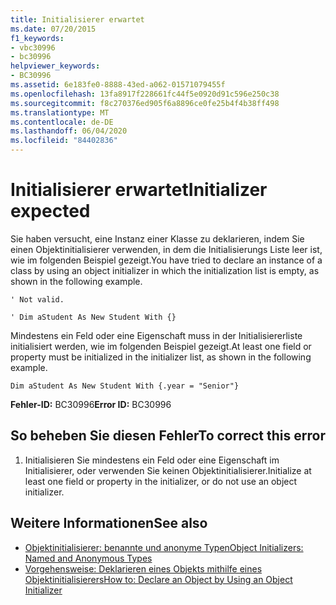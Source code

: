 ```yaml
---
title: Initialisierer erwartet
ms.date: 07/20/2015
f1_keywords:
- vbc30996
- bc30996
helpviewer_keywords:
- BC30996
ms.assetid: 6e183fe0-8888-43ed-a062-01571079455f
ms.openlocfilehash: 13fa8917f228661fc44f5e0920d91c596e250c38
ms.sourcegitcommit: f8c270376ed905f6a8896ce0fe25b4f4b38ff498
ms.translationtype: MT
ms.contentlocale: de-DE
ms.lasthandoff: 06/04/2020
ms.locfileid: "84402836"
---
```

# <a name="initializer-expected"></a><span data-ttu-id="bdb6d-102">Initialisierer erwartet</span><span class="sxs-lookup"><span data-stu-id="bdb6d-102">Initializer expected</span></span>
<span data-ttu-id="bdb6d-103">Sie haben versucht, eine Instanz einer Klasse zu deklarieren, indem Sie einen Objektinitialisierer verwenden, in dem die Initialisierungs Liste leer ist, wie im folgenden Beispiel gezeigt.</span><span class="sxs-lookup"><span data-stu-id="bdb6d-103">You have tried to declare an instance of a class by using an object initializer in which the initialization list is empty, as shown in the following example.</span></span>  
  
 `' Not valid.`  
  
 `' Dim aStudent As New Student With {}`  
  
 <span data-ttu-id="bdb6d-104">Mindestens ein Feld oder eine Eigenschaft muss in der Initialisiererliste initialisiert werden, wie im folgenden Beispiel gezeigt.</span><span class="sxs-lookup"><span data-stu-id="bdb6d-104">At least one field or property must be initialized in the initializer list, as shown in the following example.</span></span>  
  
 `Dim aStudent As New Student With {.year = "Senior"}`  
  
 <span data-ttu-id="bdb6d-105">**Fehler-ID:** BC30996</span><span class="sxs-lookup"><span data-stu-id="bdb6d-105">**Error ID:** BC30996</span></span>  
  
## <a name="to-correct-this-error"></a><span data-ttu-id="bdb6d-106">So beheben Sie diesen Fehler</span><span class="sxs-lookup"><span data-stu-id="bdb6d-106">To correct this error</span></span>  
  
1. <span data-ttu-id="bdb6d-107">Initialisieren Sie mindestens ein Feld oder eine Eigenschaft im Initialisierer, oder verwenden Sie keinen Objektinitialisierer.</span><span class="sxs-lookup"><span data-stu-id="bdb6d-107">Initialize at least one field or property in the initializer, or do not use an object initializer.</span></span>  
  
## <a name="see-also"></a><span data-ttu-id="bdb6d-108">Weitere Informationen</span><span class="sxs-lookup"><span data-stu-id="bdb6d-108">See also</span></span>

- [<span data-ttu-id="bdb6d-109">Objektinitialisierer: benannte und anonyme Typen</span><span class="sxs-lookup"><span data-stu-id="bdb6d-109">Object Initializers: Named and Anonymous Types</span></span>](../../programming-guide/language-features/objects-and-classes/object-initializers-named-and-anonymous-types.md)
- [<span data-ttu-id="bdb6d-110">Vorgehensweise: Deklarieren eines Objekts mithilfe eines Objektinitialisierers</span><span class="sxs-lookup"><span data-stu-id="bdb6d-110">How to: Declare an Object by Using an Object Initializer</span></span>](../../programming-guide/language-features/objects-and-classes/how-to-declare-an-object-by-using-an-object-initializer.md)
